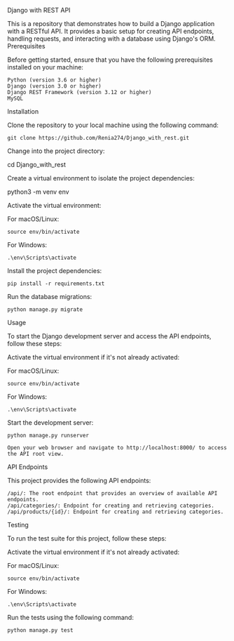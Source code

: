 Django with REST API

This is a repository that demonstrates how to build a Django application with a RESTful API. It provides a basic setup for creating API endpoints, handling requests, and interacting with a database using Django's ORM.
Prerequisites

Before getting started, ensure that you have the following prerequisites installed on your machine:

    Python (version 3.6 or higher)
    Django (version 3.0 or higher)
    Django REST Framework (version 3.12 or higher)
    MySQL

Installation

Clone the repository to your local machine using the following command:

    git clone https://github.com/Renia274/Django_with_rest.git

Change into the project directory:

cd Django_with_rest

Create a virtual environment to isolate the project dependencies:

python3 -m venv env

Activate the virtual environment:

For macOS/Linux:

    source env/bin/activate

For Windows:

    .\env\Scripts\activate

Install the project dependencies:

    pip install -r requirements.txt

Run the database migrations:

    python manage.py migrate

Usage

To start the Django development server and access the API endpoints, follow these steps:

 Activate the virtual environment if it's not already activated:

 For macOS/Linux:

    source env/bin/activate

For Windows:

    .\env\Scripts\activate

Start the development server:

    python manage.py runserver

    Open your web browser and navigate to http://localhost:8000/ to access the API root view.

API Endpoints

This project provides the following API endpoints:

    /api/: The root endpoint that provides an overview of available API endpoints.
    /api/categories/: Endpoint for creating and retrieving categories.
    /api/products/{id}/: Endpoint for creating and retrieving categories.
  

Testing

To run the test suite for this project, follow these steps:

 Activate the virtual environment if it's not already activated:

  For macOS/Linux:

    source env/bin/activate

For Windows:

    .\env\Scripts\activate

Run the tests using the following command:

    python manage.py test
